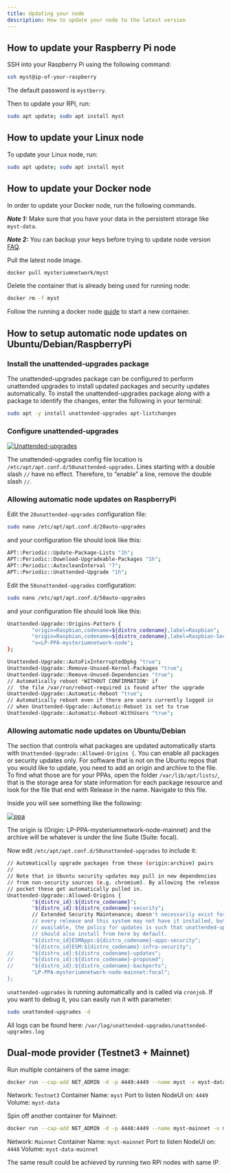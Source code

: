 ```yaml
---
title: Updating your node
description: How to update your node to the latest version
---
```


## How to update your Raspberry Pi node

SSH into your Raspberry Pi using the following command:

```bash
ssh myst@ip-of-your-raspberry
```

The default password is  `mystberry`.

Then to update your RPI, run:

```bash
sudo apt update; sudo apt install myst
```

## How to update your Linux node

To update your Linux node, run:
```bash
sudo apt update; sudo apt install myst
```

## How to update your Docker node

In order to update your Docker node, run the following commands.

**_Note 1:_** Make sure that you have your data in the persistent storage like `myst-data`.

**_Note 2:_** You can backup your keys before trying to update node version [FAQ](https://docs.mysterium.network/resources/faq/).

Pull the latest node image.

```bash
docker pull mysteriumnetwork/myst
```

Delete the container that is already being used for running node:

```bash
docker rm -f myst
```

Follow the running a docker node [guide](https://docs.mysterium.network/node-runners/setup/docker/) to start a new container.

## How to setup automatic node updates on Ubuntu/Debian/RaspberryPi

### Install the unattended-upgrades package

The unattended-upgrades package can be configured to perform unattended upgrades to install updated packages and security updates automatically. To install the unattended-upgrades package along with a package to identify the changes, enter the following in your terminal:

```bash
sudo apt -y install unattended-upgrades apt-listchanges
```
### Configure unattended-upgrades

<a href="https://ibb.co/tH5n818"><img src="https://i.ibb.co/nwS4zKz/Screenshot-2021-11-10-at-08-11-55.png" alt="Unattended-upgrades" border="0"></a>

The unattended-upgrades config file location is `/etc/apt/apt.conf.d/50unattended-upgrades`. Lines starting with a double slash `//` have no effect. Therefore, to “enable” a line, remove the double slash `//`.

### Allowing automatic node updates on RaspberryPi

Edit the `20unattended-upgrades` configuration file:

```bash
sudo nano /etc/apt/apt.conf.d/20auto-upgrades
```

and your configuration file should look like this:

```bash
APT::Periodic::Update-Package-Lists "1h";
APT::Periodic::Download-Upgradeable-Packages "1h";
APT::Periodic::AutocleanInterval "7";
APT::Periodic::Unattended-Upgrade "1h";
```

Edit the `50unattended-upgrades` configuration:

```bash
sudo nano /etc/apt/apt.conf.d/50auto-upgrades
```

and your configuration file should look like this:


```bash 
Unattended-Upgrade::Origins-Pattern {
        "origin=Raspbian,codename=${distro_codename},label=Raspbian";
        "origin=Raspbian,codename=${distro_codename},label=Raspbian-Security";
        "o=LP-PPA-mysteriumnetwork-node";
};

Unattended-Upgrade::AutoFixInterruptedDpkg "true";
Unattended-Upgrade::Remove-Unused-Kernel-Packages "true";
Unattended-Upgrade::Remove-Unused-Dependencies "true";
// Automatically reboot *WITHOUT CONFIRMATION* if
//  the file /var/run/reboot-required is found after the upgrade
Unattended-Upgrade::Automatic-Reboot "true";
// Automatically reboot even if there are users currently logged in
// when Unattended-Upgrade::Automatic-Reboot is set to true
Unattended-Upgrade::Automatic-Reboot-WithUsers "true";
```

### Allowing automatic node updates on Ubuntu/Debian

The section that controls what packages are updated automatically starts with `Unattended-Upgrade::Allowed-Origins {`. You can enable all packages or security updates only. For software that is not on the Ubuntu repos that you would like to update, you need to add an origin and archive to the file. To find what those are for your PPAs, open the folder `/var/lib/apt/lists/`, that is the storage area for state information for each package resource and look for the file that end with Release in the name. Navigate to this file.

Inside you will see something like the following:

<a href="https://ibb.co/vDJbwYR"><img src="https://i.ibb.co/b7rxWJD/ppa.png" alt="ppa" border="0"></a>

The origin is (Origin: LP-PPA-mysteriumnetwork-node-mainnet) and the archive will be whatever is under the line Suite (Suite: focal).

Now edit `/etc/apt/apt.conf.d/50unattended-upgrades` to include it:

```bash
// Automatically upgrade packages from these (origin:archive) pairs
//
// Note that in Ubuntu security updates may pull in new dependencies
// from non-security sources (e.g. chromium). By allowing the release
// pocket these get automatically pulled in.
Unattended-Upgrade::Allowed-Origins {
        "${distro_id}:${distro_codename}";
        "${distro_id}:${distro_codename}-security";
        // Extended Security Maintenance; doesn't necessarily exist for
        // every release and this system may not have it installed, but if
        // available, the policy for updates is such that unattended-upgrades
        // should also install from here by default.
        "${distro_id}ESMApps:${distro_codename}-apps-security";
        "${distro_id}ESM:${distro_codename}-infra-security";
//      "${distro_id}:${distro_codename}-updates";
//      "${distro_id}:${distro_codename}-proposed";
//      "${distro_id}:${distro_codename}-backports";
        "LP-PPA-mysteriumnetwork-node-mainnet:focal";
};
```

`unattended-ugprades` is running automatically and is called via `cronjob`. If you want to debug it, you can easily run it with parameter: 

```bash 
sudo unattended-upgrades -d
```

All logs can be found here: `/var/log/unattended-upgrades/unattended-upgrades.log`


## Dual-mode provider (Testnet3 + Mainnet)

Run multiple containers of the same image:

```bash
docker run --cap-add NET_ADMIN -d -p 4449:4449 --name myst -v myst-data:/var/lib/mysterium-node mysteriumnetwork/myst:0.68.2-alpine --agreed-terms-and-conditions
```
Network: `Testnet3`
Container Name: `myst`
Port to listen NodeUI on: `4449`
Volume: `myst-data`

Spin off another container for Mainnet: 

```bash
docker run --cap-add NET_ADMIN -d -p 4448:4449 --name myst-mainnet -v myst-data-mainnet:/var/lib/mysterium-node mysteriumnetwork/myst:mainnet service --agreed-terms-and-conditions
```

Network: `Mainnet`
Container Name: `myst-mainnet`
Port to listen NodeUI on: `4448`
Volume: `myst-data-mainnet`

The same result could be achieved by running two RPi nodes with same IP.
